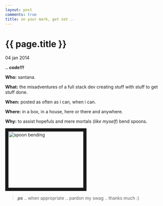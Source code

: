 ```yaml
---
layout: post
comments: true
title: on your mark, get set ..
---
```


{{ page.title }}
================

<p class="meta">04 jan 2014</p>

**_.. code!!!_**

**Who:** santana.

**What:** the misadventures of a full stack dev creating stuff with stuff to get stuff done.

**When:** posted as often as i can, when i can.

**Where:** in a box, in a house, here or there and anywhere.

**Why:** to assist hopefuls and mere mortals (_like myself_) bend spoons.

<a href="http://www.youtube.com/watch?feature=player_embedded&v=7n5UBrTGdxo
" target="_blank"><img src="http://img.youtube.com/vi/7n5UBrTGdxo/0.jpg" 
alt="spoon bending" width="240" height="180" border="10" /></a>

> **_ps_** .. when appropriate .. pardon my swag .. thanks much :) 

